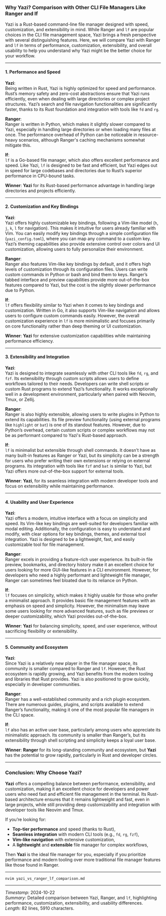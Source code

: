 ### **Why Yazi? Comparison with Other CLI File Managers Like Ranger and lf**

Yazi is a Rust-based command-line file manager designed with speed, customization, and extensibility in mind. While Ranger and `lf` are popular choices in the CLI file management space, Yazi brings a fresh perspective with several distinguishing features. Here, we will compare Yazi with Ranger and `lf` in terms of performance, customization, extensibility, and overall usability to help you understand why Yazi might be the better choice for your workflow.

---

#### **1. Performance and Speed**

**Yazi**:  
Being written in Rust, Yazi is highly optimized for speed and performance. Rust’s memory safety and zero-cost abstractions ensure that Yazi runs efficiently, even when dealing with large directories or complex project structures. Yazi’s search and file navigation functionalities are significantly faster, thanks to its Rust foundation and integration with tools like `fd` and `rg`.

**Ranger**:  
Ranger is written in Python, which makes it slightly slower compared to Yazi, especially in handling large directories or when loading many files at once. The performance overhead of Python can be noticeable in resource-heavy scenarios, although Ranger's caching mechanisms somewhat mitigate this.

**lf**:  
`lf` is a Go-based file manager, which also offers excellent performance and speed. Like Yazi, `lf` is designed to be fast and efficient, but Yazi edges out in speed for large codebases and directories due to Rust’s superior performance in CPU-bound tasks.

**Winner**: **Yazi** for its Rust-based performance advantage in handling large directories and projects efficiently.

---

#### **2. Customization and Key Bindings**

**Yazi**:  
Yazi offers highly customizable key bindings, following a Vim-like model (`h`, `j`, `k`, `l` for navigation). This makes it intuitive for users already familiar with Vim. You can easily modify key bindings through a simple configuration file (`yazi_config.toml`), where you can map any command to a custom key. Yazi’s theming capabilities also provide extensive control over colors and UI customization, allowing users to fully personalize their environment.

**Ranger**:  
Ranger also features Vim-like key bindings by default, and it offers high levels of customization through its configuration files. Users can write custom commands in Python or bash and bind them to keys. Ranger’s tabbed interface and preview capabilities provide more out-of-the-box features compared to Yazi, but the cost is the slightly slower performance due to Python.

**lf**:  
`lf` offers flexibility similar to Yazi when it comes to key bindings and customization. Written in Go, it also supports Vim-like navigation and allows users to configure custom commands easily. However, the overall customization experience in `lf` is more minimalistic and focuses primarily on core functionality rather than deep theming or UI customization.

**Winner**: **Yazi** for extensive customization capabilities while maintaining performance efficiency.

---

#### **3. Extensibility and Integration**

**Yazi**:  
Yazi is designed to integrate seamlessly with other CLI tools like `fd`, `rg`, and `fzf`. Its extensibility through custom scripts allows users to define workflows tailored to their needs. Developers can write shell scripts or custom Rust programs to extend Yazi’s functionality. It works exceptionally well in a development environment, particularly when paired with Neovim, Tmux, or Zellij.

**Ranger**:  
Ranger is also highly extensible, allowing users to write plugins in Python to extend its capabilities. Its file preview functionality (using external programs like `highlight` or `bat`) is one of its standout features. However, due to Python’s overhead, certain custom scripts or complex workflows may not be as performant compared to Yazi's Rust-based approach.

**lf**:  
`lf` is minimalist but extensible through shell commands. It doesn’t have as many built-in features as Ranger or Yazi, but its simplicity can be a strength for users who prefer writing their own extensions or relying on external programs. Its integration with tools like `fzf` and `bat` is similar to Yazi, but Yazi offers more out-of-the-box support for external tools.

**Winner**: **Yazi**, for its seamless integration with modern developer tools and focus on extensibility while maintaining performance.

---

#### **4. Usability and User Experience**

**Yazi**:  
Yazi offers a modern, intuitive interface with a focus on simplicity and speed. Its Vim-like key bindings are well-suited for developers familiar with modal editing. Additionally, the configuration is easy to understand and modify, with clear options for key bindings, themes, and external tool integration. Yazi is designed to be a lightweight, fast, and easily customizable tool for file management.

**Ranger**:  
Ranger excels in providing a feature-rich user experience. Its built-in file preview, bookmarks, and directory history make it an excellent choice for users looking for more GUI-like features in a CLI environment. However, for developers who need a highly performant and lightweight file manager, Ranger can sometimes feel bloated due to its reliance on Python.

**lf**:  
`lf` focuses on simplicity, which makes it highly usable for those who prefer a minimalist approach. It provides basic file management features with an emphasis on speed and simplicity. However, the minimalism may leave some users looking for more advanced features, such as file previews or deeper customizability, which Yazi provides out-of-the-box.

**Winner**: **Yazi** for balancing simplicity, speed, and user experience, without sacrificing flexibility or extensibility.

---

#### **5. Community and Ecosystem**

**Yazi**:  
Since Yazi is a relatively new player in the file manager space, its community is smaller compared to Ranger and `lf`. However, the Rust ecosystem is rapidly growing, and Yazi benefits from the modern tooling and libraries that Rust provides. Yazi is also positioned to grow quickly, especially in developer communities.

**Ranger**:  
Ranger has a well-established community and a rich plugin ecosystem. There are numerous guides, plugins, and scripts available to extend Ranger’s functionality, making it one of the most popular file managers in the CLI space.

**lf**:  
`lf` also has an active user base, particularly among users who appreciate its minimalistic approach. Its community is smaller than Ranger’s, but its extensibility through shell scripting and simplicity keeps a loyal user base.

**Winner**: **Ranger** for its long-standing community and ecosystem, but **Yazi** has the potential to grow rapidly, particularly in Rust and developer circles.

---

### **Conclusion: Why Choose Yazi?**

**Yazi** offers a compelling balance between performance, extensibility, and customization, making it an excellent choice for developers and power users who need fast and efficient file management in the terminal. Its Rust-based architecture ensures that it remains lightweight and fast, even in large projects, while still providing deep customizability and integration with developer tools like Neovim and Tmux.

If you’re looking for:
- **Top-tier performance** and speed (thanks to Rust),
- **Seamless integration** with modern CLI tools (e.g., `fd`, `rg`, `fzf`),
- **Vim-like navigation** with extensive customization,
- A **lightweight** and **extensible** file manager for complex workflows,

Then **Yazi** is the ideal file manager for you, especially if you prioritize performance and modern tooling over more traditional file manager features like those found in Ranger.

---

```bash
nvim yazi_vs_ranger_lf_comparison.md
```

---

*Timestamp:* 2024-10-22  
*Summary:* Detailed comparison between Yazi, Ranger, and `lf`, highlighting performance, customization, extensibility, and usability differences.  
*Length:* 82 lines, 5910 characters.
